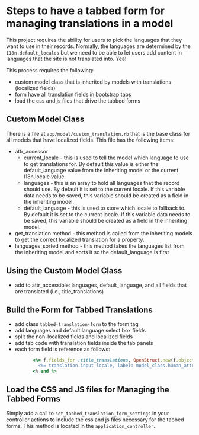 # Steps to have a tabbed form for managing translations in a model

This project requires the ability for users to pick the languages that they want to use in their records. Normally, the languages are determined by the `I18n.default_locales` but we need to be able to let users add content in languages that the site is not translated into. Yea!

This process requires the following:
* custom model class that is inherited by models with translations (localized fields)
* form have all translation fields in bootstrap tabs
* load the css and js files that drive the tabbed forms


## Custom Model Class

There is a file at `app/model/custom_translation.rb` that is the base class for all models that have localized fields. This file has the following items:
* attr_accessor 
  * current_locale - this is used to tell the model which language to use to get translations for. By default this value is either the default_language value from the inheriting model or the current I18n.locale value.
  * languages - this is an array to hold all languages that the record should use. By default it is set to the current locale. If this variable data needs to be saved, this variable should be created as a field in the inheriting model.
  * default_language - this is used to store which locale to fallback to. By default it is set to the current locale. If this variable data needs to be saved, this variable should be created as a field in the inheriting model.
* get_translation method - this method is called from the inheriting models to get the correct localized translation for a property.
* languages_sorted method - this method takes the languages list from the inheriting model and sorts it so the default_language is first


## Using the Custom Model Class
* add to attr_accessible: languages, default_language, and all fields that are translated (i.e., title_translations)



## Build the Form for Tabbed Translations
* add class `tabbed-translation-form` to the form tag
* add languages and default language select box fields
* split the non-localized fields and localized fields
* add tab code with translation fields inside the tab panels
* each form field is reference as follows:
```` ruby
          <%= f.fields_for :title_translations, OpenStruct.new(f.object.title_translations) do |translation| %>
            <%= translation.input locale, label: model_class.human_attribute_name(:title) %>
          <% end %>
````


## Load the CSS and JS files for Managing the Tabbed Forms

Simply add a call to `set_tabbed_translation_form_settings` in your controller actions to include the css and js files necessary for the tabbed forms. This method is located in the `application_controller`.


